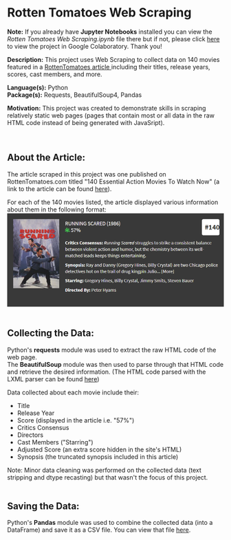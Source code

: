 Rotten Tomatoes Web Scraping
===========================

**Note:** If you already have **Jupyter Notebooks** installed you can view the _Rotten Tomatoes Web Scraping.ipynb_ file there but if not, please click [here](https://colab.research.google.com/github/AvinashBisram/Data-Collection/blob/master/Rotten%20Tomatoes%20Web%20Scraping/Rotten%20Tomatoes%20Web%20Scraping.ipynb) to view the project in Google Colaboratory. Thank you!

**Description:** This project uses Web Scraping to collect data on 140 movies featured in a [RottenTomatoes article ](https://editorial.rottentomatoes.com/guide/140-essential-action-movies-to-watch-now/) including their titles, release years, scores, cast members, and more.

**Language(s):** Python  
**Package(s):** Requests, BeautifulSoup4, Pandas

**Motivation:** This project was created to demonstrate skills in scraping relatively static web pages (pages that contain most or all data in the raw HTML code instead of being generated with JavaSript).

<br>

About the Article:
------------------
The article scraped in this project was one published on RottenTomatoes.com titled "140 Essential Action Movies To Watch Now" (a link to the article can be found [here](https://editorial.rottentomatoes.com/guide/140-essential-action-movies-to-watch-now/)).

For each of the 140 movies listed, the article displayed various information about them in the following format:
![Example Movie Entry](./readMe%20images/RT%20Movie%20Entry.PNG)
<br><br>

Collecting the Data:
--------------------
Python's **requests** module was used to extract the raw HTML code of the web page.  
The **BeautifulSoup** module was then used to parse through that HTML code and retrieve the desired information. (The HTML code parsed with the LXML parser can be found [here](./Rotten-Tomatoes-LXML-Parser.html))

Data collected about each movie include their:
* Title
* Release Year
* Score (displayed in the article i.e. "57%")
* Critics Consensus
* Directors
* Cast Members ("Starring")
* Adjusted Score (an extra score hidden in the site's HTML)
* Synopsis (the truncated synopsis included in this article)

Note: Minor data cleaning was performed on the collected data (text stripping and dtype recasting) but that wasn't the focus of this project.
<br><br>

Saving the Data:
----------------
Python's **Pandas** module was used to combine the collected data (into a DataFrame) and save it as a CSV file. You can view that file [here](./Scraped_RottenTomatoes_Data.csv).
